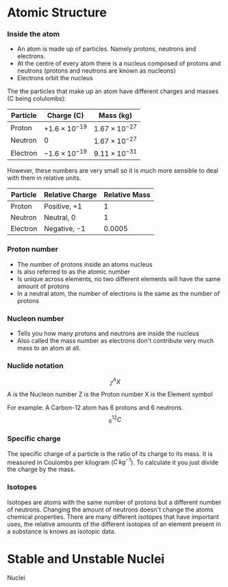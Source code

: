 # Atomic Structure

### Inside the atom
- An atom is made up of particles. Namely protons, neutrons and electrons.
- At the centre of every atom there is a nucleus composed of protons and neutrons (protons and neutrons are known as nucleons)
- Electrons orbit the nucleus

The the particles that make up an atom have different charges and masses (C being colulombs):

| Particle | Charge (C)           | Mass (kg)            |
| -------- | -------------------- | -------------------- |
| Proton   | $+1.6\times10^{-19}$ | $1.67\times10^{-27}$ |
| Neutron  | $0$                  | $1.67\times10^{-27}$ |
| Electron         | $-1.6\times10^{-19}$                      | $9.11\times10^{-31}$                     |

However, these numbers are very small so it is much more sensible to deal with them in relative units.

| Particle | Relative Charge | Relative Mass |
| -------- | --------------- | ------------- |
| Proton   | Positive, +1    | 1             |
| Neutron  | Neutral, 0      | 1             |
| Electron | Negative, -1    | 0.0005        |

### Proton number
- The number of protons inside an atoms nucleus
- Is also referred to as the atomic number
- Is unique across elements, no two different elements will have the same amount of protons
- In a neutral atom, the number of electrons is the same as the number of protons

### Nucleon number
- Tells you how many protons and neutrons are inside the nucleus
- Also called the mass number as electrons don't contribute very much mass to an atom at all.

### Nuclide notation
$${^A_ZX}$$
A is the Nucleon number
Z is the Proton number
X is the Element symbol

For example:
A Carbon-12 atom has 6 protons and 6 neutrons.
$${^{12}_{6}C}$$
### Specific charge
The specific charge of a particle is the ratio of its charge to its mass.
It is measured in Coulombs per kilogram ($C\,kg^{-1}$).
To calculate it you just divide the charge by the mass.

### Isotopes
Isotopes are atoms with the same number of protons but a different number of neutrons. Changing the amount of neutrons doesn't change the atoms chemical properties.
There are many different isotopes that have important uses, the relative amounts of the different isotopes of an element present in a substance is knows as isotopic data.



# Stable and Unstable Nuclei
Nuclei 